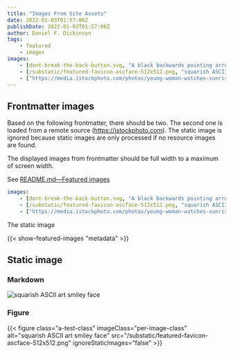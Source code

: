 ```yaml
---
title: "Images From Site Assets"
date: 2022-01-03T01:57:06Z
publishDate: 2022-01-03T01:57:06Z
author: Daniel F. Dickinson
tags:
    - featured
    - images
images:
    - [dont-break-the-back-button.svg, "A black backwards pointing arrow with a red 'stop' circle over the top"]
    - [/substatic/featured-favicon-ascface-512x512.png, "squarish ASCII art smiley"]
    - ["https://media.istockphoto.com/photos/young-woman-watches-sunrise-outside-camping-tent-picture-id1248575497?s=612x612", "young woman watches sunrise outside camping tent"]
---
```


## Frontmatter images

Based on the following frontmatter, there should be two. The second one is loaded from a remote source (<https://istockphoto.com>). The static image is ignored because static images are only processed if no resource images are found.

The displayed images from frontmatter should be full width to a maximum of screen width.

See [README.md—Featured images](../README.md#featured-images)

``` yaml
images:
    - [dont-break-the-back-button.svg, "A black backwards pointing arrow with a red 'stop' circle over the top"]
    - [/substatic/featured-favicon-ascface-512x512.png, "squarish ASCII art smiley"]
    - ["https://media.istockphoto.com/photos/young-woman-watches-sunrise-outside-camping-tent-picture-id1248575497?s=612x612", "young woman watches sunrise outside camping tent"]

```

The static image

{{< show-featured-images "metadata" >}}

## Static image

### Markdown

![squarish ASCII art smiley face](/substatic/featured-favicon-ascface-512x512.png)

### Figure

{{< figure class="a-test-class" imageClass="per-image-class" alt="squarish ASCII art smiley face" src="/substatic/featured-favicon-ascface-512x512.png" ignoreStaticImages="false" >}}
